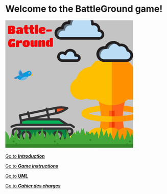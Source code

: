 # Welcome to the BattleGround game!

![](https://github.com/EphecLLN/projet-java-2019-projetjava5/blob/master/Wiki/img/Battleground_icon.png)

[Go to ***Introduction***](wiki_Introduction.md)

[Go to ***Game instructions***](wiki_Game-instructions.md)

[Go to ***UML***](wiki_UML.md)

[Go to ***Cahier des charges***](wiki_CDC.md)